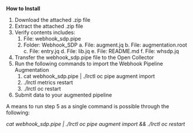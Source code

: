 **How to Install**
 1. Download the attached .zip file
 2. Extract the attached .zip file
 3. Verify contents includes:
	 1. File: webhook_sdp.pipe
	 2. Folder: Webhook_SDP
		 a. File: augment.jq
		 b. File: augmentation.root
		 c. File: entry.jq
		 d. File: lib.jq
		 e. File: README.md
		 f. File: whsdp.jq
4. Transfer the webhook_sdp.pipe file to the Open Collector
5. Run the following commands to import the Webhook Pipeline Augmentation
	1.  cat webhook_sdp.pipe | ./lrctl oc pipe augment import
	2. ./lrctl metrics restart
	3. ./lrctl oc restart
6. Submit data to your augmented pipeline



A means to run step 5 as a single command is possible through the following:

*cat webhook_sdp.pipe | ./lrctl oc pipe augment import && ./lrctl oc restart*
